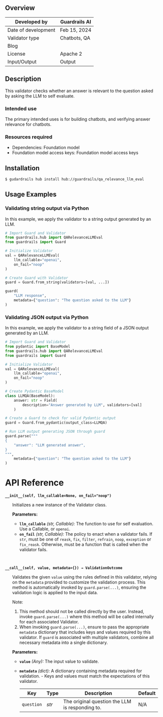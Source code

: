 ## Overview

| Developed by | Guardrails AI |
| --- | --- |
| Date of development | Feb 15, 2024 |
| Validator type | Chatbots, QA |
| Blog |  |
| License | Apache 2 |
| Input/Output | Output |

## Description

This validator checks whether an answer is relevant to the question asked by asking the LLM to self evaluate.

### Intended use

The primary intended uses is for building chatbots, and verifying answer relevance for chatbots.

### Resources required

- Dependencies: Foundation model
- Foundation model access keys: Foundation model access keys

## Installation

```bash
$ gudardrails hub install hub://guardrails/qa_relevance_llm_eval
```

## Usage Examples

### Validating string output via Python

In this example, we apply the validator to a string output generated by an LLM.

```python
# Import Guard and Validator
from guardrails.hub import QARelevanceLLMEval
from guardrails import Guard

# Initialize Validator
val = QARelevanceLLMEval(
    llm_callable="openai",
    on_fail="noop"
)

# Create Guard with Validator
guard = Guard.from_string(validators=[val, ...])

guard(
    "LLM response",
    metadata={"question": "The question asked to the LLM"}
)
```

### Validating JSON output via Python

In this example, we apply the validator to a string field of a JSON output generated by an LLM.

```python
# Import Guard and Validator
from pydantic import BaseModel
from guardrails.hub import QARelevanceLLMEval
from guardrails import Guard

# Initialize Validator
val = QARelevanceLLMEval(
    llm_callable="openai",
    on_fail="noop"
)

# Create Pydantic BaseModel
class LLMQA(BaseModel):
    answer: str = Field(
        description="Answer generated by LLM", validators=[val]
    )

# Create a Guard to check for valid Pydantic output
guard = Guard.from_pydantic(output_class=LLMQA)

# Run LLM output generating JSON through guard
guard.parse("""
{
    "answer": "LLM generated answer",
}
""",
    metadata={"question": "The question asked to the LLM"}
)
```

# API Reference

**`__init__(self, llm_callable=None, on_fail="noop")`**
<ul>

Initializes a new instance of the Validator class.

**Parameters:**

- **`llm_callable`** _(str, Callable):_ The function to use for self evaluation. Use a Callable, or `openai`.
- **`on_fail`** *(str, Callable):* The policy to enact when a validator fails. If `str`, must be one of `reask`, `fix`, `filter`, `refrain`, `noop`, `exception` or `fix_reask`. Otherwise, must be a function that is called when the validator fails.

</ul>

<br>

**`__call__(self, value, metadata={}) → ValidationOutcome`**

<ul>

Validates the given `value` using the rules defined in this validator, relying on the `metadata` provided to customize the validation process. This method is automatically invoked by `guard.parse(...)`, ensuring the validation logic is applied to the input data.

Note:

1. This method should not be called directly by the user. Instead, invoke `guard.parse(...)` where this method will be called internally for each associated Validator.
2. When invoking `guard.parse(...)`, ensure to pass the appropriate `metadata` dictionary that includes keys and values required by this validator. If `guard` is associated with multiple validators, combine all necessary metadata into a single dictionary.

**Parameters:**

- **`value`** *(Any):* The input value to validate.
- **`metadata`** *(dict):* A dictionary containing metadata required for validation. - Keys and values must match the expectations of this validator.
    
    
    | Key | Type | Description | Default |
    | --- | --- | --- | --- |
    | `question` | _str_ | The original question the LLM is responding to. | N/A |

</ul>
